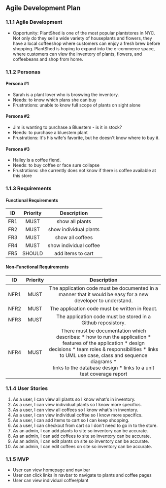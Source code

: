 ## Agile Development Plan

### 1.1.1 Agile Development
* Opportunity: PlantShed is one of the most popular plantstores in NYC. Not only do they sell a wide variety of houseplants and flowers, they have a local coffeeshop where customers can enjoy a fresh brew before shopping. PlantShed is hoping to expand into the e-commerce space, where customers can view the inventory of plants, flowers, and coffeebeans and shop from home.

### 1.1.2 Personas
#### Persona #1
* Sarah is a plant lover who is broswing the inventory.
* Needs: to know which plans she can buy
* Frustrations: unable to know full scope of plants on sight alone

#### Persona #2
* Jim is wanting to purchase a Bluestem - is it in stock?
* Needs: to purchase a bluestem plant
* Frustrations: It's his wife's favorite, but he doesn't know where to buy it.

#### Persona #3
* Hailey is a coffee fiend.
* Needs: to buy coffee or face sure collapse
* Frustrations: she currently does not know if there is coffee available at this store

### 1.1.3 Requirements
#### Functional Requirements
| ID | Priority | Description |
| :-----------:| :-----------: |:-----------: |
| FR1 | MUST | show all plants |
| FR2 | MUST | show individual plants |
| FR3 | MUST | show all coffees |
| FR4 | MUST | show individual coffee |
| FR5 | SHOULD | add items to cart |

#### Non-Functional Requirements
| ID | Priority | Description |
| :-----------:| :-----------: |:-----------: |
| NFR1 | MUST | The application code must be documented in a manner that it would be easy for a new developer to understand. |
| NFR2 | MUST | The application code must be written in React. |
| NFR3 | MUST | The application code must be stored in a Github reposistory. |
| NFR4 | MUST | There must be documentation which describes: * how to run the application * features of the application * design <br> decisions * team roles & responsibilities * links to UML use case, class and sequence diagrams * <br> links to the database design * links to a unit test coverage report |

### 1.1.4 User Stories
1. As a user, I can view all plants so I know what's in inventory.
2. As a user, I can view individual plants so I know more specifics.
3. As a user, I can view all coffees so I know what's in inventory.
4. As a user, I can view individual coffee so I know more specifics.
5. As a user, I can add items to cart so I can keep shopping.
6. As a user, I can checkout from cart so I don't need to go in to the store.
7. As an admin, I can add plants to site so inventory can be accurate.
8. As an admin, I can add coffees to site so inventory can be accurate.
9. As an admin, I can edit plants on site so inventory can be accurate.
10. As an admin, I can edit coffees on site so inventory can be accurate.

### 1.1.5 MVP
* User can view homepage and nav bar
* User can click links in navbar to navigate to plants and coffee pages
* User can view individual coffee/plant
